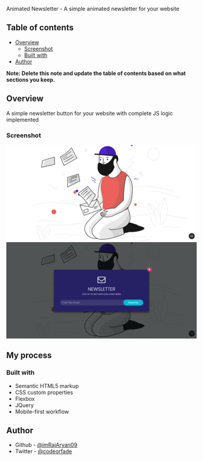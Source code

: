 Animated Newsletter - A simple animated newsletter for your website

## Table of contents

- [Overview](#overview)
  - [Screenshot](#screenshot)
  - [Built with](#built-with)
- [Author](#author)

**Note: Delete this note and update the table of contents based on what sections you keep.**

## Overview

A simple newsletter button for your website with complete JS logic implemented

### Screenshot

![](./Screenshot.png)
![](./Screenshot-active.png)

## My process

### Built with

- Semantic HTML5 markup
- CSS custom properties
- Flexbox
- JQuery
- Mobile-first workflow

## Author

- Github - [@imRajAryan09](https://www.github.com/imRajAryan09)
- Twitter - [@codeorfade](https://www.twitter.com/codeorfade)